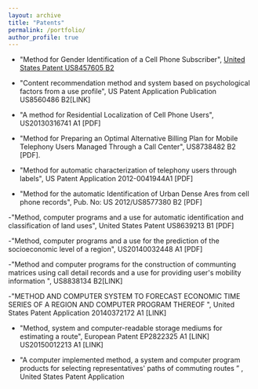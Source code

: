 ```yaml
---
layout: archive
title: "Patents"
permalink: /portfolio/
author_profile: true
---
```


- "Method for Gender Identification of a Cell Phone Subscriber", [United States Patent US8457605 B2](https://patents.google.com/patent/US20120083255)

- "Content recommendation method and system based on psychological factors from a use profile", US Patent Application Publication US8560486 B2[﻿LINK﻿]

- "A method for Residential Localization of Cell Phone Users", US20130316741 A1 [PDF]

- "Method for Preparing an Optimal Alternative Billing Plan for Mobile Telephony Users Managed Through a Call Center", US8738482 B2 [PDF].

- "Method for automatic characterization of telephony users through labels", US Patent Application 2012-0041944A1 [PDF]

- "Method for the automatic Identification of Urban Dense Ares from cell phone records", Pub. No: US 2012/US8577380 B2 [PDF]

-"Method, computer programs and a use for automatic identification and classification of land uses", United States Patent US8639213 B1 [PDF]

-"Method, computer programs and a use for the prediction of the socioeconomic level of a region", US20140032448 A1 [PDF]

-"Method and computer programs for the construction of communting matrices using call detail records and a use for providing user's mobility information ", US8838134 B2[﻿LINK﻿]

-"METHOD AND COMPUTER SYSTEM TO FORECAST ECONOMIC TIME SERIES OF A REGION AND COMPUTER PROGRAM THEREOF ", United States Patent Application 20140372172 A1 [LINK]

- "Method, system and computer-readable storage mediums for estimating a route", European Patent EP2822325 A1 [﻿LINK﻿] US20150012213 A1 [﻿LINK﻿]

- "A computer implemented method, a system and computer program products for selecting representatives' paths of commuting routes ” , United States Patent Application
